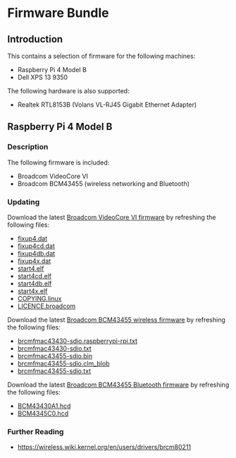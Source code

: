# Firmware Bundle
## Introduction
This contains a selection of firmware for the following machines:

- Raspberry Pi 4 Model B
- Dell XPS 13 9350

The following hardware is also supported:

- Realtek RTL8153B (Volans VL-RJ45 Gigabit Ethernet Adapter)

## Raspberry Pi 4 Model B

### Description

The following firmware is included:

- Broadcom VideoCore VI
- Broadcom BCM43455 (wireless networking and Bluetooth)

### Updating

Download the latest [Broadcom VideoCore VI firmware](https://github.com/raspberrypi/firmware/tree/master/boot) by refreshing the following files:

- [fixup4.dat](https://github.com/raspberrypi/firmware/raw/master/boot/fixup4.dat)
- [fixup4cd.dat](https://github.com/raspberrypi/firmware/raw/master/boot/fixup4cd.dat)
- [fixup4db.dat](https://github.com/raspberrypi/firmware/raw/master/boot/fixup4db.dat)
- [fixup4x.dat](https://github.com/raspberrypi/firmware/raw/master/boot/fixup4x.dat)
- [start4.elf](https://github.com/raspberrypi/firmware/raw/master/boot/start4.elf)
- [start4cd.elf](https://github.com/raspberrypi/firmware/raw/master/boot/start4cd.elf)
- [start4db.elf](https://github.com/raspberrypi/firmware/raw/master/boot/start4db.elf)
- [start4x.elf](https://github.com/raspberrypi/firmware/raw/master/boot/start4x.elf)
- [COPYING.linux](https://github.com/raspberrypi/firmware/raw/master/boot/COPYING.linux)
- [LICENCE.broadcom](https://github.com/raspberrypi/firmware/raw/master/boot/LICENCE.broadcom)

Download the latest [Broadcom BCM43455 wireless firmware](https://github.com/RPi-Distro/firmware-nonfree/tree/master/brcm) by refreshing the following files:

- [brcmfmac43430-sdio.raspberrypi-rpi.txt](https://github.com/RPi-Distro/firmware-nonfree/raw/buster/brcm/brcmfmac43430-sdio.raspberrypi-rpi.txt)
- [brcmfmac43430-sdio.txt](https://github.com/RPi-Distro/firmware-nonfree/raw/buster/brcm/brcmfmac43430-sdio.txt)
- [brcmfmac43455-sdio.bin](https://github.com/RPi-Distro/firmware-nonfree/raw/buster/brcm/brcmfmac43455-sdio.bin)
- [brcmfmac43455-sdio.clm_blob](https://github.com/RPi-Distro/firmware-nonfree/raw/buster/brcm/brcmfmac43455-sdio.clm_blob)
- [brcmfmac43455-sdio.txt](https://github.com/RPi-Distro/firmware-nonfree/raw/buster/brcm/brcmfmac43455-sdio.txt)


Download the latest [Broadcom BCM43455 Bluetooth firmware](https://github.com/RPi-Distro/bluez-firmware/tree/master/broadcom) by refreshing the following files:

- [BCM43430A1.hcd](https://github.com/RPi-Distro/bluez-firmware/raw/master/broadcom/BCM43430A1.hcd)
- [BCM4345C0.hcd](https://github.com/RPi-Distro/bluez-firmware/raw/master/broadcom/BCM4345C0.hcd)

### Further Reading

- https://wireless.wiki.kernel.org/en/users/drivers/brcm80211